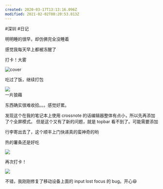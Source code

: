 ```yaml
---
created: 2020-03-17T13:13:16.096Z
modified: 2021-02-02T08:20:53.813Z
---
```

#深圳 #日记
<!-- @timer "date":"Sat Dec 21 2019 10:10:27 GMT+0800 (CST)" -->

明明睡的很早，却仿佛完全没睡着

<!-- @timer "date":"Sat Dec 21 2019 10:21:55 GMT+0800 (China Standard Time)","duration":"11 minutes" -->

感觉我每天早上都被冻醒了

<!-- @timer "date":"Sat Dec 21 2019 11:12:54 GMT+0800 (China Standard Time)","duration":"about 1 hour" -->

打卡！大雾

![cover](https://i.loli.net/2019/12/21/EsqkMwZhNRml5pK.jpg)

<!-- @timer "date":"Sat Dec 21 2019 12:16:10 GMT+0800 (China Standard Time)","duration":"about 1 hour" -->

吃过了饭，继续打包

<!-- @timer "date":"Sat Dec 21 2019 12:39:08 GMT+0800 (China Standard Time)","duration":"23 minutes" -->

![](https://i.loli.net/2019/12/21/vGisTRuKt1Jg6Zx.jpg)  
一片狼藉

<!-- @timer "date":"Sat Dec 21 2019 15:14:47 GMT+0800 (China Standard Time)","duration":"about 3 hours" -->

东西确实很难收拾。。。感觉好累。

<!-- @timer "date":"Sat Dec 21 2019 16:34:40 GMT+0800 (China Standard Time)","duration":"about 1 hour" --> 发现这个在我的笔记本上使用 crossnote 的话编辑器整体有点小，所以先再添加了个全屏模式。 但是这个又有了新的问题，就是 topbar 看不到了。可能需要添加<!-- @` 命令。

<!-- @timer "date":"Sat Dec 21 2019 17:05:48 GMT+0800 (China Standard Time)","duration":"31 minutes" -->

行李寄出去了，这个顺丰上门快递真的蛮神奇的哟

<!-- @timer "date":"Sat Dec 21 2019 17:46:25 GMT+0800 (China Standard Time)","duration":"41 minutes" -->

热的薯条还是好吃

![](https://i.loli.net/2019/12/21/r5dkSfVIH1CYhaP.jpg)

<!-- @timer "date":"Sat Dec 21 2019 18:29:44 GMT+0800 (China Standard Time)","duration":"43 minutes" -->

再次打卡！

![](https://i.loli.net/2019/12/21/xIq15isdzjQgZhk.jpg)

<!-- @timer "date":"Sat Dec 21 2019 19:34:13 GMT+0800 (China Standard Time)","duration":"about 1 hour" -->

不错，我刚刚修复了移动设备上面的 input lost focus 的 bug。开心:laughing:
